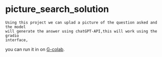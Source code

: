# picture_search_solution
    Using this project we can uplad a picture of the question asked and the model
    will generate the answer using chatGPT-API,this will work using the gradio 
    interface, 
you can run it in on [G-colab](https://colab.research.google.com/drive/1FnualgGaQv0cHFfnQl-7CfI953AU0Qv_?usp=sharing).
<!--     This site was built using [GitHub Pages](https://pages.github.com/). -->
